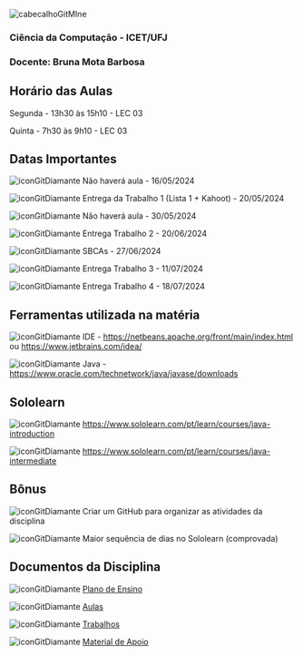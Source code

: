 ![cabecalhoGitMIne](https://github.com/brunamota/POO/assets/66503956/3e1694db-2de1-41c8-976e-b1f2035c0a84)

### Ciência da Computação - ICET/UFJ
### Docente: Bruna Mota Barbosa

## Horário das Aulas

Segunda - 13h30 às 15h10 - LEC 03

Quinta - 7h30 às 9h10 - LEC 03

## Datas Importantes

![iconGitDiamante](https://github.com/brunamota/POO/assets/66503956/34435c36-5365-4a70-b7b3-bb9fba8a2a74) Não haverá aula - 16/05/2024

![iconGitDiamante](https://github.com/brunamota/POO/assets/66503956/34435c36-5365-4a70-b7b3-bb9fba8a2a74) Entrega da Trabalho 1 (Lista 1 + Kahoot) - 20/05/2024

![iconGitDiamante](https://github.com/brunamota/POO/assets/66503956/34435c36-5365-4a70-b7b3-bb9fba8a2a74) Não haverá aula - 30/05/2024

![iconGitDiamante](https://github.com/brunamota/POO/assets/66503956/34435c36-5365-4a70-b7b3-bb9fba8a2a74) Entrega Trabalho 2 - 20/06/2024

![iconGitDiamante](https://github.com/brunamota/POO/assets/66503956/34435c36-5365-4a70-b7b3-bb9fba8a2a74) SBCAs - 27/06/2024

![iconGitDiamante](https://github.com/brunamota/POO/assets/66503956/34435c36-5365-4a70-b7b3-bb9fba8a2a74) Entrega Trabalho 3 - 11/07/2024

![iconGitDiamante](https://github.com/brunamota/POO/assets/66503956/34435c36-5365-4a70-b7b3-bb9fba8a2a74) Entrega Trabalho 4 - 18/07/2024

## Ferramentas utilizada na matéria

![iconGitDiamante](https://github.com/brunamota/POO/assets/66503956/34435c36-5365-4a70-b7b3-bb9fba8a2a74) IDE - https://netbeans.apache.org/front/main/index.html ou https://www.jetbrains.com/idea/

![iconGitDiamante](https://github.com/brunamota/POO/assets/66503956/34435c36-5365-4a70-b7b3-bb9fba8a2a74) Java - https://www.oracle.com/technetwork/java/javase/downloads

## Sololearn

![iconGitDiamante](https://github.com/brunamota/POO/assets/66503956/34435c36-5365-4a70-b7b3-bb9fba8a2a74) https://www.sololearn.com/pt/learn/courses/java-introduction

![iconGitDiamante](https://github.com/brunamota/POO/assets/66503956/34435c36-5365-4a70-b7b3-bb9fba8a2a74) https://www.sololearn.com/pt/learn/courses/java-intermediate

## Bônus
![iconGitDiamante](https://github.com/brunamota/POO/assets/66503956/34435c36-5365-4a70-b7b3-bb9fba8a2a74) Criar um GitHub para organizar as atividades da disciplina

![iconGitDiamante](https://github.com/brunamota/POO/assets/66503956/34435c36-5365-4a70-b7b3-bb9fba8a2a74) Maior sequência de dias no Sololearn (comprovada)

## Documentos da Disciplina

![iconGitDiamante](https://github.com/brunamota/POO/assets/66503956/b8344b25-f1a8-418a-905c-9dc41d2a85d5) [Plano de Ensino](https://github.com/brunamota/POO/files/15017784/Plano.de.Ensino.POO.-.01_2024.pdf)

![iconGitDiamante](https://github.com/brunamota/POO/assets/66503956/cef9c66b-7539-4c12-9161-4151f7d31bfa) [Aulas](https://github.com/brunamota/POO/blob/main/Aulas.md)

![iconGitDiamante](https://github.com/brunamota/POO/assets/66503956/cef9c66b-7539-4c12-9161-4151f7d31bfa) [Trabalhos](https://github.com/brunamota/POO/blob/main/Trabalhos.md)

![iconGitDiamante](https://github.com/brunamota/POO/assets/66503956/cef9c66b-7539-4c12-9161-4151f7d31bfa) [Material de Apoio](https://github.com/brunamota/POO/files/15018020/Conteudo_POO.pdf)
